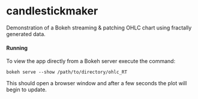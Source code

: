 # candlestickmaker
Demonstration of a Bokeh streaming & patching OHLC chart using fractally generated data.

#### Running

To view the app directly from a Bokeh server execute the command:

    bokeh serve --show /path/to/directory/ohlc_RT
    
This should open a browser window and after a few seconds the plot will begin to update.
